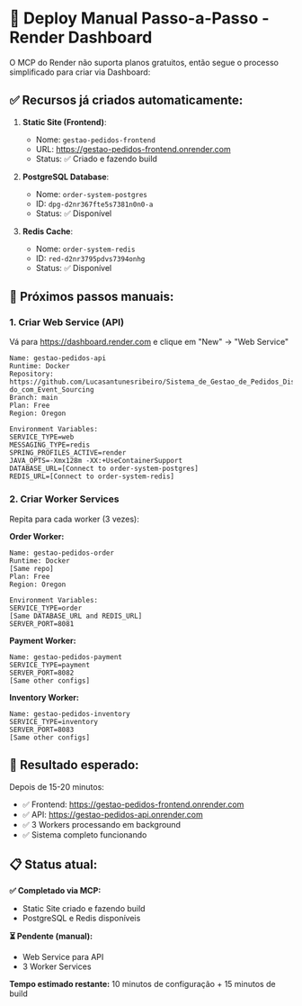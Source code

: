 # 🚀 Deploy Manual Passo-a-Passo - Render Dashboard

O MCP do Render não suporta planos gratuitos, então segue o processo simplificado para criar via Dashboard:

## ✅ Recursos já criados automaticamente:

1. **Static Site (Frontend)**: 
   - Nome: `gestao-pedidos-frontend`
   - URL: https://gestao-pedidos-frontend.onrender.com
   - Status: ✅ Criado e fazendo build

2. **PostgreSQL Database**:
   - Nome: `order-system-postgres` 
   - ID: `dpg-d2nr367fte5s7381n0n0-a`
   - Status: ✅ Disponível

3. **Redis Cache**:
   - Nome: `order-system-redis`
   - ID: `red-d2nr3795pdvs7394onhg` 
   - Status: ✅ Disponível

## 🔧 Próximos passos manuais:

### 1. Criar Web Service (API)
Vá para https://dashboard.render.com e clique em "New" → "Web Service"

```
Name: gestao-pedidos-api
Runtime: Docker
Repository: https://github.com/Lucasantunesribeiro/Sistema_de_Gestao_de_Pedidos_Distribu-do_com_Event_Sourcing
Branch: main
Plan: Free
Region: Oregon

Environment Variables:
SERVICE_TYPE=web
MESSAGING_TYPE=redis
SPRING_PROFILES_ACTIVE=render
JAVA_OPTS=-Xmx128m -XX:+UseContainerSupport
DATABASE_URL=[Connect to order-system-postgres]
REDIS_URL=[Connect to order-system-redis]
```

### 2. Criar Worker Services
Repita para cada worker (3 vezes):

**Order Worker:**
```
Name: gestao-pedidos-order
Runtime: Docker
[Same repo]
Plan: Free
Region: Oregon

Environment Variables:
SERVICE_TYPE=order
[Same DATABASE_URL and REDIS_URL]
SERVER_PORT=8081
```

**Payment Worker:**
```
Name: gestao-pedidos-payment
SERVICE_TYPE=payment
SERVER_PORT=8082
[Same other configs]
```

**Inventory Worker:**
```
Name: gestao-pedidos-inventory
SERVICE_TYPE=inventory
SERVER_PORT=8083
[Same other configs]
```

## 🎯 Resultado esperado:

Depois de 15-20 minutos:
- ✅ Frontend: https://gestao-pedidos-frontend.onrender.com
- ✅ API: https://gestao-pedidos-api.onrender.com
- ✅ 3 Workers processando em background
- ✅ Sistema completo funcionando

## 📋 Status atual:

**✅ Completado via MCP:**
- Static Site criado e fazendo build
- PostgreSQL e Redis disponíveis

**⏳ Pendente (manual):**
- Web Service para API
- 3 Worker Services

**Tempo estimado restante:** 10 minutos de configuração + 15 minutos de build